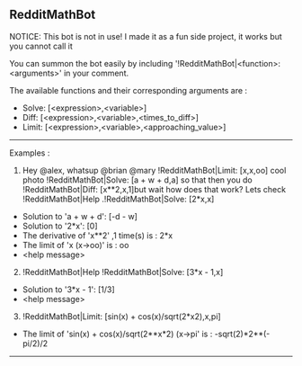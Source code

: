## RedditMathBot 

NOTICE: This bot is not in use! I made it as a fun side project, it works but you cannot call it

You can summon the bot easily by including  '!RedditMathBot|\<function\>: \<arguments\>' in your comment.

The available functions and their corresponding arguments are : 
* Solve: [\<expression\>,\<variable\>]
* Diff: [\<expression\>,\<variable\>,\<times_to_diff\>]
* Limit: [\<expression\>,\<variable\>,\<approaching_value\>]


---
Examples : 

1. Hey @alex, whatsup @brian @mary !RedditMathBot|Limit: [x,x,oo] cool photo !RedditMathBot|Solve: [a + w + d,a] so that then you do !RedditMathBot|Diff: [x**2,x,1]but wait how does that work? Lets check !RedditMathBot|Help .!RedditMathBot|Solve: [2*x,x]

* Solution to 'a + w + d': [-d - w]
* Solution to '2\*x': [0]
* The derivative of 'x\*\*2' ,1 time(s) is : 2\*x
* The limit of 'x (x->oo)' is : oo
* \<help message\>

2. !RedditMathBot|Help 
!RedditMathBot|Solve: [3\*x - 1,x]

* Solution to '3\*x - 1': [1/3]
* \<help message\>

3. !RedditMathBot|Limit: [sin(x) + cos(x)/sqrt(2\*x2),x,pi]
* The limit of 'sin(x) + cos(x)/sqrt(2\*\*x\*2) (x->pi' is : -sqrt(2)\*2\*\*(-pi/2)/2

---

